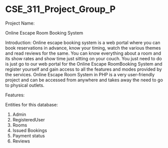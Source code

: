 # CSE_311_Project_Group_P
Project Name:

Online Escape Room Booking System

Introduction:
Online escape booking system is a web portal where you can book reservations in advance, know your  timing, watch the various themes and read reviews for the same.
You can know everything about a room and its show rates and show time just sitting on your couch.
You just need to do is just go to our web portal for the Online Escape RoomBooking System and register yourself and gain access to all the features and  modes provided by the services.
Online Escape Room System in PHP is a very user-friendly project and can be accessed from anywhere and takes away the need to go to physical outlets.


Features:

Entities for this database:

1.	Admin 
2.	RegisteredUser
3.	Rooms
4.	Issued Bookings
5.	Payment status
6.	Reviews
